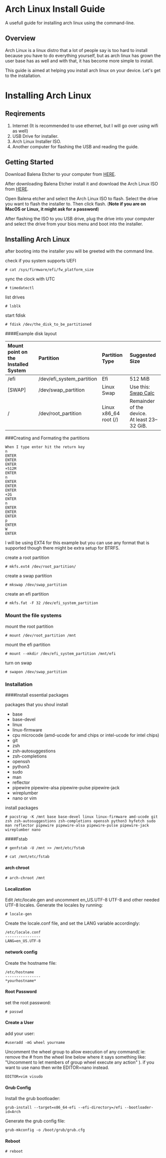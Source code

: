 # Arch Linux Install Guide
A usefull guide for installing arch linux using the command-line.

## Overview
Arch Linux is a linux distro that a lot of people say is too hard to install because you have to do everything yourself, but as arch linux has grown the user base has as well and with that, it has become more simple to install.

This guide is aimed at helping you install arch linux on your device. Let's get to the installation.

# Installing Arch Linux

## Reqirements

1. Internet (It is recommended to use ethernet, but I will go over using wifi as well)
2. USB Drive for installer.
3. Arch Linux Installer ISO.
4. Another computer for flashing the USB and reading the guide.

## Getting Started

Download Balena Etcher to your computer from [HERE](https://www.balena.io/etcher).

After downloading Balena Etcher install it and download the Arch Linux ISO from [HERE](https://archlinux.org/download/).

Open Balena etcher and select the Arch Linux ISO to flash. Select the drive you want to flash the installer to. Then click flash. (**Note if you are on MacOS or Linux, it might ask for a password**)

After flashing the ISO to you USB drive, plug the drive into your computer and select the drive from your bios menu and boot into the installer.

## Installing Arch Linux

after booting into the installer you will be greeted with the command line. 

check if you system supports UEFI
```
# cat /sys/firmware/efi/fw_platform_size
```

sync the clock with UTC

```
# timedatectl
```

list drives

```
# lsblk
```

start fdisk

```
# fdisk /dev/the_disk_to_be_partitioned
```

####Example disk layout

| Mount point on the Installed System | Partition | Partition Type |Suggested Size|
| :---------- | :---                          | :---                   | :---    |
| /efi        |   /dev/efi_system_partition   | Efi                    | 512 MiB |
| [SWAP]      |   /dev/swap_partition         | Linux Swap             | Use this: [Swap Calc](https://pickwicksoft.github.io/swapcalc/) |
| /           |   /dev/root_partition         | Linux x86_64 root (/)  | Remainder of the device. <br>At least 23–32 GiB. |

###Creating and Formating the partitions

```
When I type enter hit the return key
n
ENTER
ENTER
ENTER
+512M
ENTER
n
ENTER
ENTER
ENTER
+2G
ENTER
n
ENTER
ENTER
ENTER
p
ENTER
W
ENTER
```

I will be using EXT4 for this example but you can use any format that is supported though there might be extra setup for BTRFS.

create a root partition

```
# mkfs.ext4 /dev/root_partition/
```

create a swap partition

```
# mkswap /dev/swap_partition
```

create an efi partition

```
# mkfs.fat -F 32 /dev/efi_system_partition
```

### Mount the file systems

mount the root partition

```
# mount /dev/root_partition /mnt
```

mount the efi partition

```
# mount --mkdir /dev/efi_system_partition /mnt/efi
```

turn on swap

```
# swapon /dev/swap_partition
```

### Installation

####Install essential packages

packages that you shoul install

 - base
 - base-devel
 - linux
 - linux-firmware
 - cpu microcode (amd-ucode for amd chips or intel-ucode for intel chips)
 - git
 - zsh
 - zsh-autosuggestions
 - zsh-completions
 - openssh
 - python3
 - sudo
 - man
 - reflector
 - pipewire pipewire-alsa pipewire-pulse pipewire-jack
 - wireplumber
 - nano or vim

 install packages
```
# pacstrap -K /mnt base base-devel linux linux-firmware amd-ucode git zsh zsh-autosuggestions zsh-completions openssh python3 hyfetch sudo man reflector pipewire pipewire-alsa pipewire-pulse pipewire-jack wireplumber nano
```

####Fstab

```
# genfstab -U /mnt >> /mnt/etc/fstab

# cat /mnt/etc/fstab
```

#### arch chroot

```
# arch-chroot /mnt
```

#### Localization

Edit /etc/locale.gen and uncomment en_US.UTF-8 UTF-8 and other needed UTF-8 locales. Generate the locales by running:

```
# locale-gen
```

Create the locale.conf file, and set the LANG variable accordingly:

```
/etc/locale.conf
----------------
LANG=en_US.UTF-8
```

#### network config

Create the hostname file:

```
/etc/hostname
----------------
*yourhostname*
```

#### Root Password

set the root password:

```
# passwd
```

#### Create a User

add your user:

```
#useradd -mG wheel yourname
```


Uncomment the wheel group to allow execution of any command( ie: remove the # from the wheel line below where it says something like: "Uncomment to let members of group wheel execute any action" ). if you want to use nano then write EDITOR=nano instead.

```
EDITOR=vim visudo
```

#### Grub Config

Install the grub bootloader:

```
grub-install --target=x86_64-efi --efi-directory=/efi --bootloader-id=Arch
```

Generate the grub config file:

```
grub-mkconfig -o /boot/grub/grub.cfg
```

#### Reboot

```
# reboot
```








